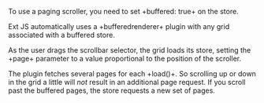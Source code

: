 To use a paging scroller, you need to set +buffered: true+ 
on the store.

Ext JS automatically uses a +bufferedrenderer+ 
plugin with any grid associated with a buffered store.

As the user drags the scrollbar selector, the grid loads its store, 
setting the +page+ parameter to a value proportional to the position 
of the scroller.

The plugin fetches several pages for each +load()+. So 
scrolling up or down in the grid a little will _not_ result 
in an additional page request. If you scroll past the buffered pages, 
the store requests a new set of pages.
